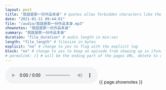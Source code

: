 ```yaml
---
layout: post
title: "我就是那一份作品本身" # quotes allow forbidden characters like the colon
date: "2021-01-11 09:44:01"
file: "/audio/我就是那一份作品本身.mp3"
shownotes: "我就是那一份作品本身"
summary: "我就是那一份作品本身"
duration: "file_duration" # audio length in min:sec
length: "file_length" # filesize in bytes
explicit: "no" # change to yes to flag with the explicit tag
block: "no" # change to yes to keep an episode from showing up in iTunes
# permalink: /1 # will be the ending part of the pages URL, delete to default to the title
---
```


<audio controls>
<source src="{{site.url}}{{site.baseurl}}{{ page.file }}" type="audio/x-mp3">
Your browser does not support the audio element.
</audio>
{{ page.shownotes }}
